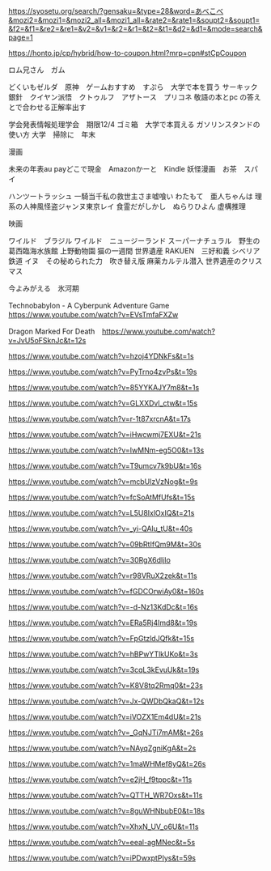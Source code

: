 https://syosetu.org/search/?gensaku=&type=28&word=あべこべ&mozi2=&mozi1=&mozi2_all=&mozi1_all=&rate2=&rate1=&soupt2=&soupt1=&f2=&f1=&re2=&re1=&v2=&v1=&r2=&r1=&t2=&t1=&d2=&d1=&mode=search&page=1

https://honto.jp/cp/hybrid/how-to-coupon.html?mrp=cpn#stCpCoupon

ロム兄さん　ガム　

どくいもゼルダ　原神　ゲームおすすめ　すぷら　大学で本を買う
サーキック銀針　クイヤン派悟　クトゥルフ　アザトース　プリコネ
敬語の本とpc の答えとで合わせる正解率出す

学会発表情報処理学会　期限12/4
ゴミ箱　大学で本買える
ガソリンスタンドの使い方
大学　掃除に　年末


漫画

未来の年表au payどこで現金　Amazonかーと　Kindle
妖怪漫画　お茶　スパイ

ハンツートラッシュ
一騎当千私の救世主さま嘘喰い
わたもて　亜人ちゃんは
理系の人神風怪盗ジャンヌ東京レイ
食霊だがしかし　ぬらりひよん
虚構推理　

映画

ワイルド　ブラジル
ワイルド　ニュージーランド
スーパーナチュラル　野生の
葛西臨海水族館
上野動物園
猫の一週間
世界遺産
RAKUEN　三好和義
シベリア鉄道
イヌ　その秘められた力　吹き替え版
麻薬カルテル潜入
世界遺産のクリスマス

今よみがえる　氷河期


Technobabylon - A Cyberpunk Adventure Game　https://www.youtube.com/watch?v=EVsTmfaFXZw

Dragon Marked For Death　https://www.youtube.com/watch?v=JvU5oFSknJc&t=12s

https://www.youtube.com/watch?v=hzoj4YDNkFs&t=1s

https://www.youtube.com/watch?v=PyTrno4zvPs&t=19s

https://www.youtube.com/watch?v=85YYKAJY7m8&t=1s

https://www.youtube.com/watch?v=GLXXDvl_ctw&t=15s

https://www.youtube.com/watch?v=r-1t87xrcnA&t=17s

https://www.youtube.com/watch?v=iHwcwmj7EXU&t=21s

https://www.youtube.com/watch?v=IwMNm-eg5O0&t=13s

https://www.youtube.com/watch?v=T9umcv7k9bU&t=16s

https://www.youtube.com/watch?v=mcbUlzVzNog&t=9s

https://www.youtube.com/watch?v=fcSoAtMfUfs&t=15s

https://www.youtube.com/watch?v=L5U8IxlOxIQ&t=21s

https://www.youtube.com/watch?v=_yi-QAlu_tU&t=40s

https://www.youtube.com/watch?v=09bRtIfQm9M&t=30s

https://www.youtube.com/watch?v=30RgX6dljIo

https://www.youtube.com/watch?v=r98VRuX2zek&t=11s

https://www.youtube.com/watch?v=fGDCOrwiAy0&t=160s

https://www.youtube.com/watch?v=-d-Nz13KdDc&t=16s

https://www.youtube.com/watch?v=ERa5Rj4Imd8&t=19s

https://www.youtube.com/watch?v=FpGtzldJQfk&t=15s

https://www.youtube.com/watch?v=hBPwYTlkUKo&t=3s

https://www.youtube.com/watch?v=3cqL3kEvuUk&t=19s

https://www.youtube.com/watch?v=K8V8tq2Rmq0&t=23s

https://www.youtube.com/watch?v=Jx-QWDbQkaQ&t=12s

https://www.youtube.com/watch?v=iVOZX1Em4dU&t=21s

https://www.youtube.com/watch?v=_GqNJTi7mAM&t=26s

https://www.youtube.com/watch?v=NAyqZgniKgA&t=2s

https://www.youtube.com/watch?v=1maWHMef8yQ&t=26s

https://www.youtube.com/watch?v=e2jH_f9tppc&t=11s

https://www.youtube.com/watch?v=QTTH_WR7Oxs&t=11s

https://www.youtube.com/watch?v=8guWHNbubE0&t=18s

https://www.youtube.com/watch?v=XhxN_UV_o6U&t=11s

https://www.youtube.com/watch?v=eeal-agMNec&t=5s

https://www.youtube.com/watch?v=iPDwxptPIys&t=59s

